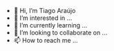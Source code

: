 - 👋 Hi, I’m Tiago Araújo
- 👀 I’m interested in ...
- 🌱 I’m currently learning ...
- 💞️ I’m looking to collaborate on ...
- 📫 How to reach me ...

<!---
gumaiu/gumaiu is a ✨ special ✨ repository because its `README.md` (this file) appears on your GitHub profile.
You can click the Preview link to take a look at your changes.
--->
